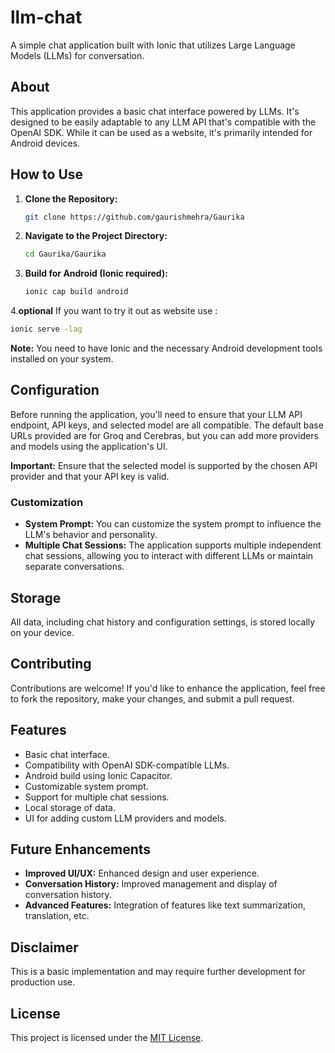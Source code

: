 # llm-chat

A simple chat application built with Ionic that utilizes Large Language Models (LLMs) for conversation.

## About

This application provides a basic chat interface powered by LLMs. It's designed to be easily adaptable to any LLM API that's compatible with the OpenAI SDK. While it can be used as a website, it's primarily intended for Android devices.

## How to Use

1. **Clone the Repository:**
   ```bash
   git clone https://github.com/gaurishmehra/Gaurika
   ```

2. **Navigate to the Project Directory:**
   ```bash
   cd Gaurika/Gaurika
   ```

3. **Build for Android (Ionic required):**
   ```bash
   ionic cap build android
   ```
4.**optional**
 If you want to try it out as website use : 
```bash
ionic serve -lag
```

**Note:** You need to have Ionic and the necessary Android development tools installed on your system.

## Configuration

Before running the application, you'll need to ensure that your LLM API endpoint, API keys, and selected model are all compatible. The default base URLs provided are for Groq and Cerebras, but you can add more providers and models using the application's UI. 

**Important:** Ensure that the selected model is supported by the chosen API provider and that your API key is valid.

### Customization

* **System Prompt:** You can customize the system prompt to influence the LLM's behavior and personality. 
* **Multiple Chat Sessions:** The application supports multiple independent chat sessions, allowing you to interact with different LLMs or maintain separate conversations.

## Storage

All data, including chat history and configuration settings, is stored locally on your device.

## Contributing

Contributions are welcome! If you'd like to enhance the application, feel free to fork the repository, make your changes, and submit a pull request. 

## Features

* Basic chat interface.
* Compatibility with OpenAI SDK-compatible LLMs.
* Android build using Ionic Capacitor.
* Customizable system prompt.
* Support for multiple chat sessions.
* Local storage of data.
* UI for adding custom LLM providers and models.

## Future Enhancements

* **Improved UI/UX:** Enhanced design and user experience.
* **Conversation History:** Improved management and display of conversation history.
* **Advanced Features:** Integration of features like text summarization, translation, etc.

## Disclaimer

This is a basic implementation and may require further development for production use. 

## License

This project is licensed under the [MIT License](LICENSE). 
